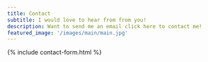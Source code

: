 ```yaml
---
title: Contact
subtitle: I would love to hear from from you! 
description: Want to send me an email click here to contact me!
featured_image: '/images/main/main.jpg'
---
```


{% include contact-form.html %}